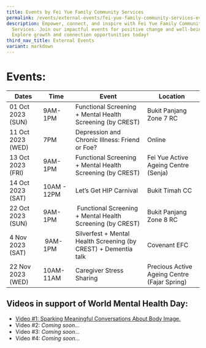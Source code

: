 ```yaml
---
title: Events by Fei Yue Family Community Services
permalink: /events/external-events/fei-yue-family-community-services-events/
description: Empower, connect, and inspire with Fei Yue Family Community
  Services. Join our impactful events for positive change and well-being.
  Explore growth and connection opportunities today!
third_nav_title: External Events
variant: markdown
---
```

# Events:




| Dates | Time | Event | Location | 
| -------- | -------- | -------- | -------- |
| 01 Oct 2023 (SUN)   | 9AM-1PM | Functional Screening + Mental Health Screening (by CREST)     | Bukit Panjang Zone 7 RC
| 11 Oct 2023 (WED)     | 7PM  | Depression and Chronic Illness: Friend or Foe?     | Online 
|13 Oct 2023 (FRI)    | 9AM-1PM     | Functional Screening + Mental Health Screening (by CREST)    | Fei Yue Active Ageing Centre (Senja)
| 14 Oct 2023 (SAT)     | 10AM - 12PM     | Let’s Get HIP Carnival | Bukit Timah CC
| 22 Oct 2023 (SUN)    | 9AM-1PM     | &nbsp;Functional Screening + Mental Health Screening (by CREST)    | Bukit Panjang Zone 8 RC
| 4 Nov 2023 (SAT)   | &nbsp;9AM-1PM  | Silverfest + Mental Health Screening (by CREST) + Dementia talk    |  Covenant EFC 
| 22 Nov 2023 (WED)    | 10AM-11AM     | Caregiver Stress Sharing     | Precious Active Ageing Centre (Fajar Spring)


## Videos in support of **World Mental Health Day**:

* [Video #1: Sparking Meaningful Conversations About Body Image.](https://www.instagram.com/reel/CyAx_QlyTEC/?utm_source=ig_web_copy_link)
* Video #2: *Coming soon...*
* Video #3: *Coming soon...*
* Video #4: *Coming soon...*